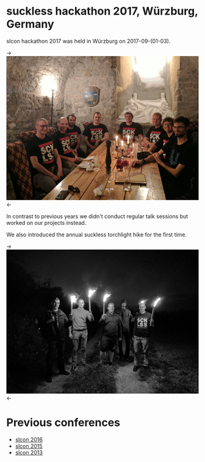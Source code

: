 suckless hackathon 2017, Würzburg, Germany
==========================================

slcon hackathon 2017 was held in Würzburg on 2017-09-(01-03).

->[![slcon2017 group photo](slcon2017-s.png)](slcon2017.png)<-

In contrast to previous years we didn't conduct regular talk sessions
but worked on our projects instead.

We also introduced the annual suckless torchlight hike for the first time.

->[![hike 2017 photo](hike2017-s.png)](hike2017.png)<-

Previous conferences
====================
* [slcon 2016](2016)
* [slcon 2015](2015)
* [slcon 2013](2013)
